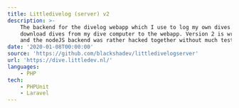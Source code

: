 ```yaml
---
title: Littledivelog (server) v2
description: >-
    The backend for the divelog webapp which I use to log my own dives. I also have a client to
    download dives from my dive computer to the webapp. Version 2 is written in PHP because I wanted to have a toy project with PHP Laravel
    and the nodeJS backend was rather hacked together without much tests or maintainability.
date: '2020-01-08T00:00:00'
source: 'https://github.com/blackshadev/littledivelogserver'
url: 'https://dive.littledev.nl/'
languages:
    - PHP
tech:
    - PHPUnit
    - Laravel
---
```

